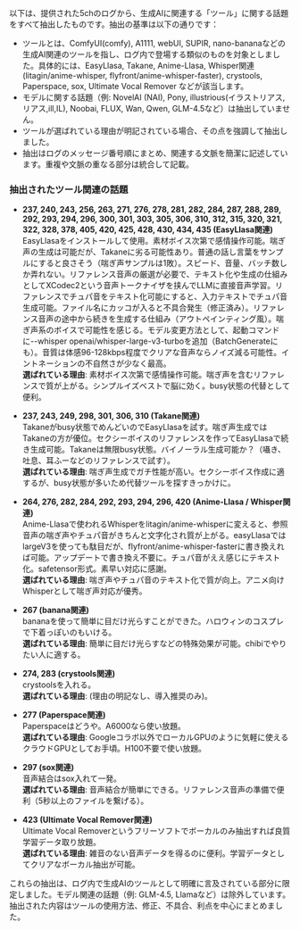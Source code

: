 以下は、提供された5chのログから、生成AIに関連する「ツール」に関する話題をすべて抽出したものです。抽出の基準は以下の通りです：

- ツールとは、ComfyUI(comfy), A1111, webUI, SUPIR, nano-bananaなどの生成AI関連のツールを指し、ログ内で登場する類似のものを対象としました。具体的には、EasyLlasa, Takane, Anime-Llasa, Whisper関連 (litagin/anime-whisper, flyfront/anime-whisper-faster), crystools, Paperspace, sox, Ultimate Vocal Remover などが該当します。
- モデルに関する話題（例: NovelAI (NAI), Pony, illustrious(イラストリアス, リアス,ill,IL), Noobai, FLUX, Wan, Qwen, GLM-4.5など）は抽出していません。
- ツールが選ばれている理由が明記されている場合、その点を強調して抽出しました。
- 抽出はログのメッセージ番号順にまとめ、関連する文脈を簡潔に記述しています。重複や文脈の重なる部分は統合して記載。

### 抽出されたツール関連の話題
- **237, 240, 243, 256, 263, 271, 276, 278, 281, 282, 284, 287, 288, 289, 292, 293, 294, 296, 300, 301, 303, 305, 306, 310, 312, 315, 320, 321, 322, 328, 378, 405, 420, 425, 428, 430, 434, 435 (EasyLlasa関連)**  
  EasyLlasaをインストールして使用。素材ボイス次第で感情操作可能。喘ぎ声の生成は可能だが、Takaneに劣る可能性あり。普通の話し言葉をサンプルにすると良さそう（喘ぎ声サンプルは1敗）。スピード、音量、バッチ数しか弄れない。リファレンス音声の厳選が必要で、テキスト化や生成の仕組みとしてXCodec2という音声トークナイザを挟んでLLMに直接音声学習。リファレンスでチュパ音をテキスト化可能にすると、入力テキストでチュパ音生成可能。ファイル名にカッコが入ると不具合発生（修正済み）。リファレンス音声の途中から続きを生成する仕組み（アウトペインティング風）。喘ぎ声系のボイスで可能性を感じる。モデル変更方法として、起動コマンドに--whisper openai/whisper-large-v3-turboを追加（BatchGenerateにも）。音質は体感96-128kbps程度でクリアな音声ならノイズ減る可能性。イントネーションの不自然さが少なく最高。  
  **選ばれている理由**: 素材ボイス次第で感情操作可能。喘ぎ声を含むリファレンスで質が上がる。シンプルイズベストで脳に効く。busy状態の代替として便利。

- **237, 243, 249, 298, 301, 306, 310 (Takane関連)**  
  Takaneがbusy状態でめんどいのでEasyLlasaを試す。喘ぎ声生成ではTakaneの方が優位。セクシーボイスのリファレンスを作ってEasyLlasaで続き生成可能。Takaneは無限busy状態。バイノーラル生成可能か？（囁き、吐息、耳ふーなどのリファレンスで試す）。  
  **選ばれている理由**: 喘ぎ声生成でガチ性能が高い。セクシーボイス作成に適するが、busy状態が多いため代替ツールを探すきっかけに。

- **264, 276, 282, 284, 292, 293, 294, 296, 420 (Anime-Llasa / Whisper関連)**  
  Anime-Llasaで使われるWhisperをlitagin/anime-whisperに変えると、参照音声の喘ぎ声やチュパ音がきちんと文字化され質が上がる。easyLlasaではlargeV3を使っても駄目だが、flyfront/anime-whisper-fasterに書き換えれば可能。アップデートで書き換え不要に。チュパ音がええ感じにテキスト化。safetensor形式。素早い対応に感謝。  
  **選ばれている理由**: 喘ぎ声やチュパ音のテキスト化で質が向上。アニメ向けWhisperとして喘ぎ声対応が優秀。

- **267 (banana関連)**  
  bananaを使って簡単に目だけ光らすことができた。ハロウィンのコスプレで下着っぽいのもいける。  
  **選ばれている理由**: 簡単に目だけ光らすなどの特殊効果が可能。chibiでやりたい人に適する。

- **274, 283 (crystools関連)**  
  crystoolsを入れる。  
  **選ばれている理由**: (理由の明記なし、導入推奨のみ)。

- **277 (Paperspace関連)**  
  Paperspaceはどうや。A6000なら使い放題。  
  **選ばれている理由**: Googleコラボ以外でローカルGPUのように気軽に使えるクラウドGPUとしてお手頃。H100不要で使い放題。

- **297 (sox関連)**  
  音声結合はsox入れて一発。  
  **選ばれている理由**: 音声結合が簡単にできる。リファレンス音声の準備で便利（5秒以上のファイルを繋げる）。

- **423 (Ultimate Vocal Remover関連)**  
  Ultimate Vocal Removerというフリーソフトでボーカルのみ抽出すれば良質学習データ取り放題。  
  **選ばれている理由**: 雑音のない音声データを得るのに便利。学習データとしてクリアなボーカル抽出が可能。

これらの抽出は、ログ内で生成AIのツールとして明確に言及されている部分に限定しました。モデル関連の話題（例: GLM-4.5, Llamaなど）は除外しています。抽出された内容はツールの使用方法、修正、不具合、利点を中心にまとめました。